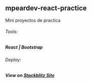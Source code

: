 ## mpeardev-react-practice

Mini proyectos de practica 

###### Tools:

##### React | Bootstrap

###### Deploy:

##### View on [Stackblitz Site](https://mpeardev-react-practice.stackblitz.io)
